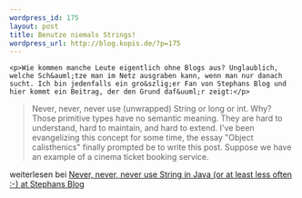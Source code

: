 ```yaml
--- 
wordpress_id: 175
layout: post
title: Benutze niemals Strings!
wordpress_url: http://blog.kopis.de/?p=175
---
```


    <p>Wie kommen manche Leute eigentlich ohne Blogs aus? Unglaublich, welche Sch&auml;tze man im Netz ausgraben kann, wenn man nur danach sucht. Ich bin jedenfalls ein gro&szlig;er Fan von Stephans Blog und hier kommt ein Beitrag, der den Grund daf&uuml;r zeigt:</p>
<blockquote class="posterous_medium_quote">Never, never, never use (unwrapped) String or long or int. Why? Those primitive types have no semantic meaning. They are hard to understand, hard to maintain, and hard to extend. I've been evangelizing this concept for some time, the essay "Object calisthenics" finally prompted be to write this post. Suppose we have an example of a cinema ticket booking service.</blockquote>
<p>weiterlesen bei <a href="http://stephan.reposita.org/archives/2008/05/02/never-never-never-use-string-in-java-or-at-least-less-often/">Never, never, never use String in Java (or at least less often :-) at Stephans Blog</a></p>
  
